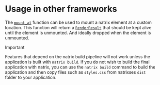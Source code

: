 # Usage in other frameworks

The [`mount_at`](reactivity::mount::mount_at) function can be used to mount a natrix element at a custom location.
This function will return a [`RenderResult`](reactivity::mount::RenderResult) that should be kept alive until the element is unmounted.
And ideally dropped when the element is unmounted.

> [!IMPORTANT]
> Features that depend on the natrix build pipeline will not work unless the application is built with `natrix build`.
> If you do not wish to build the final application with natrix, you can use the `natrix build` command to build the application and then copy files such as `styles.css` from natrixses `dist` folder to your application.
